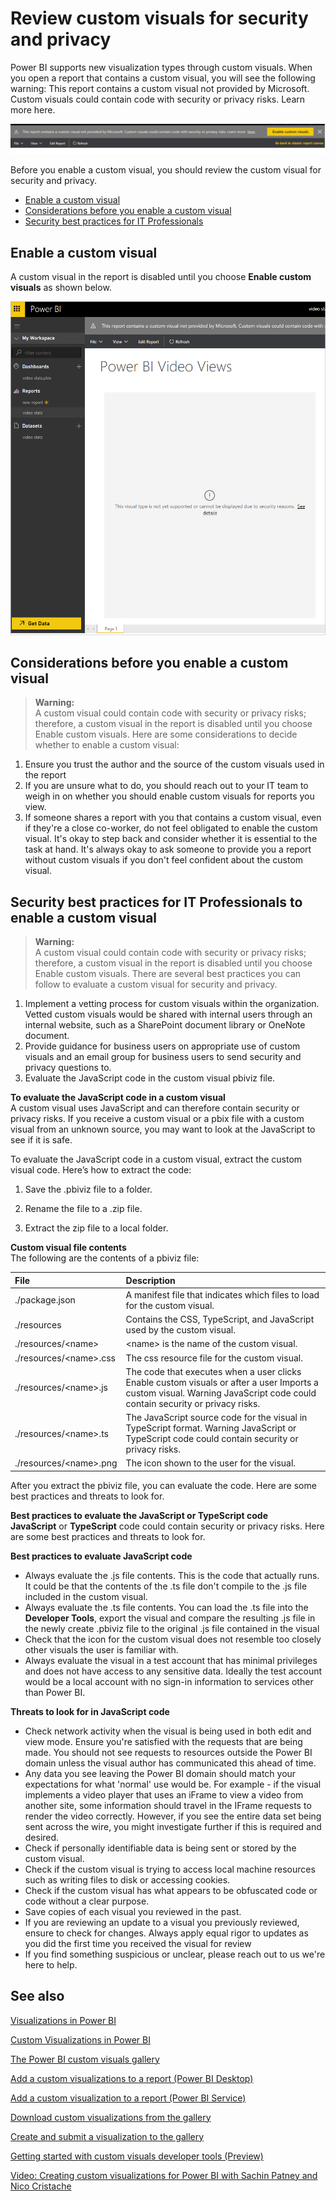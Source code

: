 <properties
   pageTitle="Review custom visuals for security and privacy"
   description="Review custom visuals for security and privacy"
   services="powerbi"
   documentationCenter=""
   authors="mihart"
   manager="mblythe" 
   backup=""
   editor=""
   tags=""
   qualityFocus="no"
   qualityDate=""/>

<tags
   ms.service="powerbi"
   ms.devlang="NA"
   ms.topic="article"
   ms.tgt_pltfrm="NA"
   ms.workload="powerbi"
   ms.date="12/17/2015"
   ms.author="derrickv"/>

# Review custom visuals for security and privacy  

Power BI supports new visualization types through custom visuals. When you open a report that contains a custom visual, you will see the following warning: This report contains a custom visual not provided by Microsoft. Custom visuals could contain code with security or privacy risks. Learn more here.  

![](media/powerbi-custom-visuals-review-for-security-and-privacy/Enable.png)  

Before you enable a custom visual, you should review the custom visual for security and privacy.

-   [Enable a custom visual](#enable)
-   [Considerations before you enable a custom visual](#considerations)
-   [Security best practices for IT Professionals](#security)

## Enable a custom visual  
<a name="enable"></a>A custom visual in the report is disabled until you choose **Enable custom visuals** as shown below.  

![](media/powerbi-custom-visuals-review-for-security-and-privacy/EmptyVisual.png)

## Considerations before you enable a custom visual  
<a name="considerations"></a>

>**Warning:**  
>A custom visual could contain code with security or privacy risks; therefore, a custom visual in the report is disabled until you choose Enable custom visuals. Here are some considerations to decide whether to enable a custom visual:

1.  Ensure you trust the author and the source of the custom visuals used in the report
2.  If you are unsure what to do, you should reach out to your IT team to weigh in on whether you should enable custom visuals for reports you view.
3.  If someone shares a report with you that contains a custom visual, even if they're a close co-worker, do not feel obligated to enable the custom visual. It's okay to step back and consider whether it is essential to the task at hand. It's always okay to ask someone to provide you a report without custom visuals if you don't feel confident about the custom visual.

## Security best practices for IT Professionals to enable a custom visual  
<a name="security"></a>

>**Warning:**  
>A custom visual could contain code with security or privacy risks; therefore, a custom visual in the report is disabled until you choose Enable custom visuals. There are several best practices you can follow to evaluate a custom visual for security and privacy.

1.  Implement a vetting process for custom visuals within the organization. Vetted custom visuals would be shared with internal users through an internal website, such as a SharePoint document library or OneNote document.
2.  Provide guidance for business users on appropriate use of custom visuals and an email group for business users to send security and privacy questions to.
3.  Evaluate the JavaScript code in the custom visual pbiviz file.

**To evaluate the JavaScript code in a custom visual**  
A custom visual uses JavaScript and can therefore contain security or privacy risks. If you receive a custom visual or a pbix file with a custom visual from an unknown source, you may want to look at the JavaScript to see if it is safe.

To evaluate the JavaScript code in a custom visual, extract the custom visual code. Here’s how to extract the code:  

1.  Save the .pbiviz file to a folder.

2.  Rename the file to a .zip file.

3.  Extract the zip file to a local folder.

**Custom visual file contents**  
The following are the contents of a pbiviz file:


| **File**                     | **Description**                                                                                                                                                           |
|:-----------------------------|:--------------------------------------------------------------------------------------------------------------------------------------------------------------------------|
| ./package.json               | A manifest file that indicates which files to load for the custom visual.                                                                                                 |
| ./resources                  | Contains the CSS, TypeScript, and JavaScript used by the custom visual.                                                                                                   |
| ./resources/&lt;name&gt;     | &lt;name&gt; is the name of the custom visual.                                                                                                                            |
| ./resources/&lt;name&gt;.css | The css resource file for the custom visual.                                                                                                                              |
| ./resources/&lt;name&gt;.js  | The code that executes when a user clicks Enable custom visuals or after a user Imports a custom visual. Warning JavaScript code could contain security or privacy risks. |
| ./resources/&lt;name&gt;.ts  | The JavaScript source code for the visual in TypeScript format. Warning JavaScript or TypeScript code could contain security or privacy risks.                            |
| ./resources/&lt;name&gt;.png | The icon shown to the user for the visual.                                                                                                                                |

After you extract the pbiviz file, you can evaluate the code. Here are some best practices and threats to look for.

**Best practices to evaluate the JavaScript or TypeScript code**  
**JavaScript** or **TypeScript** code could contain security or privacy risks. Here are some best practices and threats to look for.

**Best practices to evaluate JavaScript code**  
-  Always evaluate the .js file contents. This is the code that actually runs. It could be that the contents of the .ts file don't compile to the .js file included in the custom visual.  
-  Always evaluate the .ts file contents. You can load the .ts file into the **Developer Tools**, export the visual and compare the resulting .js file in the newly create .pbiviz file to the original .js file contained in the visual  
-  Check that the icon for the custom visual does not resemble too closely other visuals the user is familiar with.  
-  Always evaluate the visual in a test account that has minimal privileges and does not have access to any sensitive data. Ideally the test account would be a local account with no sign-in information to services other than Power BI.

**Threats to look for in JavaScript code**  
-  Check network activity when the visual is being used in both edit and view mode. Ensure you're satisfied with the requests that are being made. You should not see requests to resources outside the Power BI domain unless the visual author has communicated this ahead of time.  
-  Any data you see leaving the Power BI domain should match your expectations for what 'normal' use would be. For example - if the visual implements a video player that uses an iFrame to view a video from another site, some information should travel in the IFrame requests to render the video correctly. However, if you see the entire data set being sent across the wire, you might investigate further if this is required and desired.  
-  Check if personally identifiable data is being sent or stored by the custom visual.  
-  Check if the custom visual is trying to access local machine resources such as writing files to disk or accessing cookies.  
-  Check if the custom visual has what appears to be obfuscated code or code without a clear purpose.  
-  Save copies of each visual you reviewed in the past.  
-  If you are reviewing an update to a visual you previously reviewed, ensure to check for changes. Always apply equal rigor to updates as you did the first time you received the visual for review  
-  If you find something suspicious or unclear, please reach out to us we're here to help.

## See also

[Visualizations in Power BI](powerbi-service-visualizations-for-reports.md)

[Custom Visualizations in Power BI](powerbi-custom-visuals.md)

[The Power BI custom visuals gallery](https://app.powerbi.com/visuals)

[Add a custom visualizations to a report (Power BI Desktop)](powerbi-custom-visuals-use.md)

[Add a custom visualization to a report (Power BI Service)](powerbi-custom-visuals-add-to-report.md)

[Download custom visualizations from the gallery](powerbi-custom-visuals-download-from-the-gallery.md)

[Create and submit a visualization to the gallery](powerbi-custom-visuals-create-for-the-gallery.md)

[Getting started with custom visuals developer tools (Preview)](powerbi-custom-visuals-getting-started-with-developer-tools.md)

[Video: Creating custom visualizations for Power BI with Sachin Patney and Nico Cristache](https://www.youtube.com/watch?v=kULc2VbwjCc)
